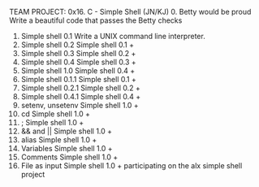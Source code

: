 TEAM PROJECT: 0x16. C - Simple Shell (JN/KJ)
0. Betty would be proud
Write a beautiful code that passes the Betty checks
1. Simple shell 0.1
Write a UNIX command line interpreter.
2. Simple shell 0.2
Simple shell 0.1 +
3. Simple shell 0.3
Simple shell 0.2 +
4. Simple shell 0.4
Simple shell 0.3 +
5. Simple shell 1.0
Simple shell 0.4 +
6. Simple shell 0.1.1
Simple shell 0.1 +
7. Simple shell 0.2.1
Simple shell 0.2 +
8. Simple shell 0.4.1
Simple shell 0.4 +
9. setenv, unsetenv
Simple shell 1.0 +
10. cd
Simple shell 1.0 +
11. ;
Simple shell 1.0 +
12. && and ||
Simple shell 1.0 +
13. alias
Simple shell 1.0 +
14. Variables
Simple shell 1.0 +
15. Comments
Simple shell 1.0 +
16. File as input
Simple shell 1.0 +
participating on the alx simple shell project
